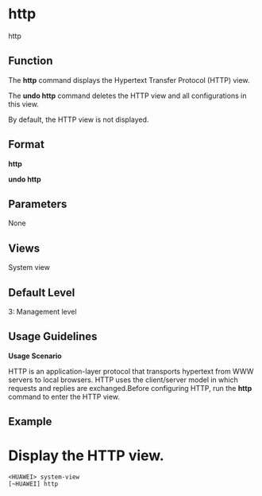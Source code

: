 http
====

http

Function
--------



The **http** command displays the Hypertext Transfer Protocol (HTTP) view.

The **undo http** command deletes the HTTP view and all configurations in this view.



By default, the HTTP view is not displayed.


Format
------

**http**

**undo http**


Parameters
----------

None

Views
-----

System view


Default Level
-------------

3: Management level


Usage Guidelines
----------------

**Usage Scenario**

HTTP is an application-layer protocol that transports hypertext from WWW servers to local browsers. HTTP uses the client/server model in which requests and replies are exchanged.Before configuring HTTP, run the **http** command to enter the HTTP view.


Example
-------

# Display the HTTP view.
```
<HUAWEI> system-view
[~HUAWEI] http

```